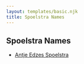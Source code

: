 ```yaml
---
layout: templates/basic.njk
title: Spoelstra Names
---
```

## Spoelstra Names
- [Antje Edzes Spoelstra](/people/6/68221434)